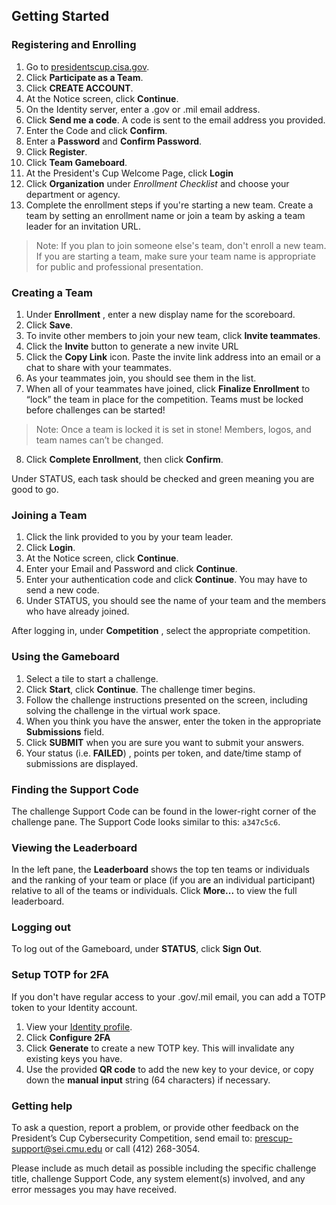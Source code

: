 ﻿
## Getting Started

### Registering and Enrolling

 1. Go to [presidentscup.cisa.gov](https://presidentscup.cisa.gov).
 2. Click **Participate as a Team**.
 3. Click **CREATE ACCOUNT**.
 4. At the Notice screen, click **Continue**.
 5. On the Identity server, enter a .gov or .mil email address.
 6. Click **Send me a code**. A code is sent to the email address you provided.
 7. Enter the Code and click **Confirm**.
 8. Enter a **Password** and **Confirm Password**.
 9. Click **Register**.
 10. Click **Team Gameboard**.
 11. At the President's Cup Welcome Page, click **Login**
 12. Click **Organization** under _Enrollment Checklist_ and choose your department or agency.
 12. Complete the enrollment steps if you're starting a new team. Create a team by setting an enrollment name or join a team by asking a team leader for an invitation URL.

> Note: If you plan to join someone else's team, don't enroll a new team. If you are starting a team, make sure your team name is appropriate for public and professional presentation.

### Creating a Team

1. Under **Enrollment** , enter a new display name for the scoreboard.
2. Click **Save**.
3. To invite other members to join your new team, click **Invite teammates**.
4. Click the **Invite** button to generate a new invite URL
4. Click the **Copy Link** icon. Paste the invite link address into an email or a chat to share with your teammates.
5. As your teammates join, you should see them in the list.
7. When all of your teammates have joined, click **Finalize Enrollment** to “lock” the team in place for the competition. Teams must be locked before challenges can be started!

> Note: Once a team is locked it is set in stone! Members, logos, and team names can’t be changed.

8. Click **Complete Enrollment**, then click **Confirm**.

Under STATUS, each task should be checked and green meaning you are good to go.

### Joining a Team

1. Click the link provided to you by your team leader.
2. Click **Login**.
3. At the Notice screen, click **Continue**.
4. Enter your Email and Password and click **Continue**.
5. Enter your authentication code and click **Continue**. You may have to send a new code.
6. Under STATUS, you should see the name of your team and the members who have already joined.

After logging in, under **Competition** , select the appropriate competition.

### Using the Gameboard

1. Select a tile to start a challenge.
2. Click **Start**, click **Continue**. The challenge timer begins.
3. Follow the challenge instructions presented on the screen, including solving the challenge in the virtual work space.
4. When you think you have the answer, enter the token in the appropriate **Submissions** field.
5. Click **SUBMIT** when you are sure you want to submit your answers.
6. Your status (i.e. **FAILED**) , points per token, and date/time stamp of submissions are displayed.

### Finding the Support Code

The challenge Support Code can be found in the lower-right corner of the challenge pane. The Support Code looks similar to this: `a347c5c6`.

### Viewing the Leaderboard

In the left pane, the **Leaderboard** shows the top ten teams or individuals and the ranking of your team or place (if you are an individual participant) relative to all of the teams or individuals. Click **More...** to view the full leaderboard.

### Logging out

To log out of the Gameboard, under **STATUS**, click **Sign Out**.

### Setup TOTP for 2FA

If you don't have regular access to your .gov/.mil email, you can add a TOTP token to your Identity account.

1. View your [Identity profile](https://presidentscup.cisa.gov/id/ui/profile).
2. Click **Configure 2FA**
3. Click **Generate** to create a new TOTP key. This will invalidate any existing keys you have.
4. Use the provided **QR code** to add the new key to your device, or copy down the **manual input** string (64 characters) if necessary.

### Getting help

To ask a question, report a problem, or provide other feedback on the President’s Cup Cybersecurity Competition, send email to: prescup-support@sei.cmu.edu or call (412) 268-3054.

Please include as much detail as possible including the specific challenge title, challenge Support Code, any system element(s) involved, and any error messages you may have received.
